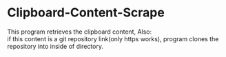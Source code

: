 # Clipboard-Content-Scrape

This program retrieves the clipboard content, Also:  
if this content is a git repository link(only https works), program clones the repository into inside of directory. 